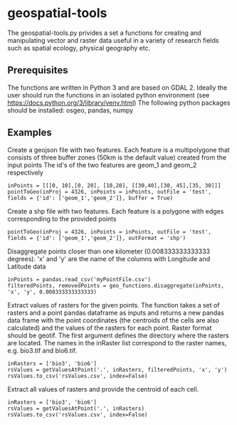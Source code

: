# geospatial-tools

The geospatial-tools.py privides a set a functions for creating and manipulating vector and raster data useful in a variety of research fields such as spatial ecology, physical geography etc. 

## Prerequisites
The functions are written in Python 3 and are based on GDAL 2. Ideally the user should run the functions in an isolated python environment (see https://docs.python.org/3/library/venv.html) 
The following python packages should be installed:
osgeo, pandas, numpy


## Examples

Create a geojson file with two features. Each feature is a multipolygone that consists of three buffer zones (50km is the default value) created from the input points
The id's of the two features are geom_1 and geom_2 respectively
```
inPoints = [[[0, 10],[0, 20], [10,20], [[30,40],[30, 45],[35, 30]]]
pointToGeo(inProj = 4326, inPoints = inPoints, outFile = 'test', fields = {'id': ['geom_1','geom_2']}, buffer = True)
```

Create a shp file with two features. Each feature is a polygone with edges corresponding to the provided points
```
pointToGeo(inProj = 4326, inPoints = inPoints, outFile = 'test', fields = {'id': ['geom_1','geom_2']}, outFormat = 'shp')
```

Disaggregate points closer than one kilometer (0.008333333333333 degrees). 'x' and 'y' are the name of the columns with Longitude and Latitude data
```
inPoints = pandas.read_csv('myPointFile.csv')
filteredPoints, removedPoints = geo_functions.disaggregate(inPoints, 'x', 'y', 0.008333333333333)
```

Extract values of rasters for the given points. The function takes a set of rasters and a point pandas dataframe as inputs and returns a new pandas data frame with the point coordinates
(the centroids of the cells are also calculated) and the values of the rasters for each point. Raster format should be geotif. The first argument defines the directory where the rasters are located. The names in the inRaster list correspond to the raster names, e.g. bio3.tif and bio6.tif.
```
inRasters = ['bio3', 'bio6']
rsValues = getValuesAtPoint('.', inRasters, filteredPoints, 'x', 'y')
rsValues.to_csv('rsValues.csv', index=False)
```

Extract all values of rasters and provide the centroid of each cell.
```
inRasters = ['bio3', 'bio6']
rsValues = getValuesAtPoint('.', inRasters)
rsValues.to_csv('rsValues.csv', index=False)
```